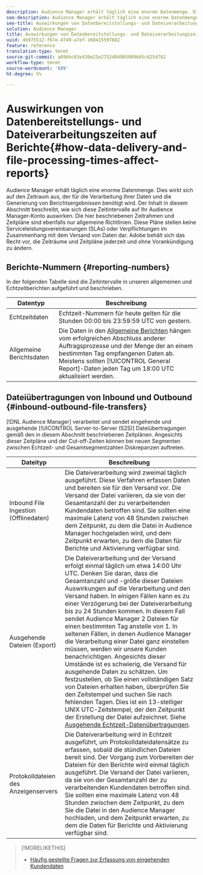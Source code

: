 ```yaml
---
description: Audience Manager erhält täglich eine enorme Datenmenge. Dies wirkt sich auf den Zeitraum aus, der für die Verarbeitung Ihrer Daten und die Generierung von Berichtsergebnissen benötigt wird. Der Inhalt in diesem Abschnitt beschreibt, wie sich diese Zeitintervalle auf Ihr Audience Manager-Konto auswirken. Die hier beschriebenen Zeitrahmen und Zeitpläne sind ebenfalls nur allgemeine Richtlinien. Diese Pläne stellen keine Serviceleistungsvereinbarungen (SLAs) oder Verpflichtungen im Zusammenhang mit dem Versand von Daten dar. Adobe behält sich das Recht vor, die Zeiträume und Zeitpläne jederzeit und ohne Vorankündigung zu ändern.
seo-description: Audience Manager erhält täglich eine enorme Datenmenge. Dies wirkt sich auf den Zeitraum aus, der für die Verarbeitung Ihrer Daten und die Generierung von Berichtsergebnissen benötigt wird. Der Inhalt in diesem Abschnitt beschreibt, wie sich diese Zeitintervalle auf Ihr Audience Manager-Konto auswirken. Die hier beschriebenen Zeitrahmen und Zeitpläne sind ebenfalls nur allgemeine Richtlinien. Diese Pläne stellen keine Serviceleistungsvereinbarungen (SLAs) oder Verpflichtungen im Zusammenhang mit dem Versand von Daten dar. Adobe behält sich das Recht vor, die Zeiträume und Zeitpläne jederzeit und ohne Vorankündigung zu ändern.
seo-title: Auswirkungen von Datenbereitstellungs- und Dateiverarbeitungszeiten auf Berichte
solution: Audience Manager
title: Auswirkungen von Datenbereitstellungs- und Dateiverarbeitungszeiten auf Berichte
uuid: 4b975512-f67e-4749-a7ef-168415597682
feature: reference
translation-type: tm+mt
source-git-commit: a696bc03e430e25e2752d84905009645c625d762
workflow-type: tm+mt
source-wordcount: '689'
ht-degree: 5%

---
```



# Auswirkungen von Datenbereitstellungs- und Dateiverarbeitungszeiten auf Berichte{#how-data-delivery-and-file-processing-times-affect-reports}

Audience Manager erhält täglich eine enorme Datenmenge. Dies wirkt sich auf den Zeitraum aus, der für die Verarbeitung Ihrer Daten und die Generierung von Berichtsergebnissen benötigt wird. Der Inhalt in diesem Abschnitt beschreibt, wie sich diese Zeitintervalle auf Ihr Audience Manager-Konto auswirken. Die hier beschriebenen Zeitrahmen und Zeitpläne sind ebenfalls nur allgemeine Richtlinien. Diese Pläne stellen keine Serviceleistungsvereinbarungen (SLAs) oder Verpflichtungen im Zusammenhang mit dem Versand von Daten dar. Adobe behält sich das Recht vor, die Zeiträume und Zeitpläne jederzeit und ohne Vorankündigung zu ändern.

## Berichte-Nummern {#reporting-numbers}

<!-- 

c_reporting_file_transfer_timeframe.xml

 -->

In der folgenden Tabelle sind die Zeitintervalle in unseren allgemeinen und Echtzeitberichten aufgeführt und beschrieben.


| Datentyp | Beschreibung |
|---|---|
| Echtzeitdaten | Echtzeit-Nummern für heute gelten für die Stunden 00:00 bis 23:59:59 UTC von gestern. |
| Allgemeine Berichtsdaten | Die Daten in den [Allgemeine Berichten](../reporting/general-reports.md#general-reports-overview) hängen vom erfolgreichen Abschluss anderer Auftragsprozesse und der Menge der an einem bestimmten Tag empfangenen Daten ab. Meistens sollten [!UICONTROL General Report]-Daten jeden Tag um 18:00 UTC aktualisiert werden. |

## Dateiübertragungen von Inbound und Outbound {#inbound-outbound-file-transfers}

[!DNL Audience Manager] verarbeitet und sendet eingehende und ausgehende  [!UICONTROL Server-to-Server (S2S)] Dateiübertragungen gemäß den in diesem Abschnitt beschriebenen Zeitplänen. Angesichts dieser Zeitpläne und der Cut-off-Zeiten können bei neuen Segmenten zwischen Echtzeit- und Gesamtsegmentzahlen Diskrepanzen auftreten.

| Dateityp | Beschreibung |
|---|---|
| Inbound File Ingestion (Offlinedaten) | Die Dateiverarbeitung wird zweimal täglich ausgeführt. Diese Verfahren erfassen Daten und bereiten sie für den Versand vor. Die Versand der Datei variieren, da sie von der Gesamtanzahl der zu verarbeitenden Kundendaten betroffen sind. Sie sollten eine maximale Latenz von 48 Stunden zwischen dem Zeitpunkt, zu dem die Datei in Audience Manager hochgeladen wird, und dem Zeitpunkt erwarten, zu dem die Daten für Berichte und Aktivierung verfügbar sind. |
| Ausgehende Dateien (Export) | Die Dateiverarbeitung und der Versand erfolgt einmal täglich um etwa 14:00 Uhr UTC. Denken Sie daran, dass die Gesamtanzahl und -größe dieser Dateien Auswirkungen auf die Verarbeitung und den Versand haben. In einigen Fällen kann es zu einer Verzögerung bei der Dateiverarbeitung bis zu 24 Stunden kommen. In diesem Fall sendet Audience Manager 2 Dateien für einen bestimmten Tag anstelle von 1. In seltenen Fällen, in denen Audience Manager die Verarbeitung einer Datei ganz einstellen müssen, werden wir unsere Kunden benachrichtigen. Angesichts dieser Umstände ist es schwierig, die Versand für ausgehende Daten zu schätzen. Um festzustellen, ob Sie einen vollständigen Satz von Dateien erhalten haben, überprüfen Sie den Zeitstempel und suchen Sie nach fehlenden Tagen. Dies ist ein 13-stelliger UNIX UTC-Zeitstempel, der den Zeitpunkt der Erstellung der Datei aufzeichnet. Siehe [Ausgehende Echtzeit-Datenübertragungen](../integration/receiving-audience-data/real-time-outbound-transfers/real-time-outbound-transfers.md). |
| Protokolldateien des Anzeigenservers | Die Dateiverarbeitung wird in Echtzeit ausgeführt, um Protokolldateidatensätze zu erfassen, sobald die stündlichen Dateien bereit sind. Der Vorgang zum Vorbereiten der Dateien für den Berichte wird einmal täglich ausgeführt. Die Versand der Datei variieren, da sie von der Gesamtanzahl der zu verarbeitenden Kundendaten betroffen sind. Sie sollten eine maximale Latenz von 48 Stunden zwischen dem Zeitpunkt, zu dem Sie die Datei in den Audience Manager hochladen, und dem Zeitpunkt erwarten, zu dem die Daten für Berichte und Aktivierung verfügbar sind. |

>[!MORELIKETHIS]
>
>* [Häufig gestellte Fragen zur Erfassung von eingehenden Kundendaten](../faq/faq-inbound-data-ingestion.md)

